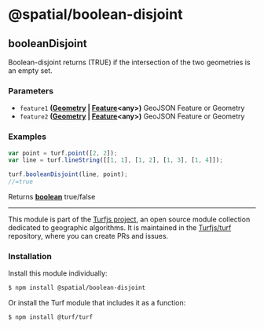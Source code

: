 # @spatial/boolean-disjoint

<!-- Generated by documentation.js. Update this documentation by updating the source code. -->

## booleanDisjoint

Boolean-disjoint returns (TRUE) if the intersection of the two geometries is an empty set.

### Parameters

-   `feature1` **([Geometry][1] \| [Feature][2]&lt;any>)** GeoJSON Feature or Geometry
-   `feature2` **([Geometry][1] \| [Feature][2]&lt;any>)** GeoJSON Feature or Geometry

### Examples

```javascript
var point = turf.point([2, 2]);
var line = turf.lineString([[1, 1], [1, 2], [1, 3], [1, 4]]);

turf.booleanDisjoint(line, point);
//=true
```

Returns **[boolean][3]** true/false

[1]: https://tools.ietf.org/html/rfc7946#section-3.1

[2]: https://tools.ietf.org/html/rfc7946#section-3.2

[3]: https://developer.mozilla.org/docs/Web/JavaScript/Reference/Global_Objects/Boolean

<!-- This file is automatically generated. Please don't edit it directly:
if you find an error, edit the source file (likely index.js), and re-run
./scripts/generate-readmes in the turf project. -->

---

This module is part of the [Turfjs project](http://turfjs.org/), an open source
module collection dedicated to geographic algorithms. It is maintained in the
[Turfjs/turf](https://github.com/Turfjs/turf) repository, where you can create
PRs and issues.

### Installation

Install this module individually:

```sh
$ npm install @spatial/boolean-disjoint
```

Or install the Turf module that includes it as a function:

```sh
$ npm install @turf/turf
```

